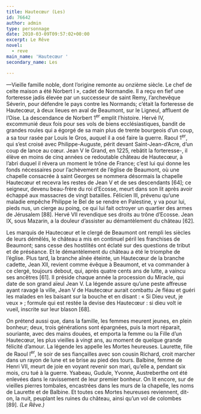 ```yaml
---
title: Hautecœur (Les)
id: 76642
author: admin
type: personnage
date: 2010-03-09T09:57:02+00:00
excerpt: Le Rêve
novel:
  - reve
main_name: 'Hautecœur '
secondary_name: Les

---
```

—Vieille famille noble, dont l&rsquo;origine remonte au onzième siècle. Le chef de celte maison a été Norbert l&nbsp;&raquo;, cadet de Normandie. Il a reçu en fief une forteresse jadis élevée par un successeur de saint Remy, l&rsquo;archevêque Séverin, pour défendre le pays contre les Normands; c&rsquo;était la forteresse de Hautecœur, à deux lieues en aval de Beaumont, sur le Ligneul, affluent de l&rsquo;Oise. La descendance de Norbert 1<sup>er</sup> emplit l&rsquo;histoire. Hervé IV, excommunié deux fois pour ses vols de biens ecclésiastiques, bandit de grandes roules qui a égorgé de sa main plus de trente bourgeois d&rsquo;un coup, a sa tour rasée par Louis le Gros, auquel il a osé faire la guerre. Raoul 1<sup>er</sup>, qui s&rsquo;est croisé avec Philippe-Auguste, périt devant Saint-Jean-d&rsquo;Acre, d&rsquo;un coup de lance au cœur. Jean V le Grand, en 1225, rebâtit la forteresse-, il élève en moins de cinq années ce redoutable château de Hautecœur, à l&rsquo;abri duquel il rêvera un moment le trône de France; c&rsquo;est lui qui donne les fonds nécessaires pour l&rsquo;achèvement de l&rsquo;église de Beaumont, où une chapelle consacrée à saint Georges se nommera désormais la chapelle Hautecœur et recevra les restes de Jean V et de ses descendants [64]; ce seigneur, devenu beau-frère du roi d&rsquo;Ecosse, meurt dans son lit après avoir échappé aux massacres de vingt batailles. Félicien III, prévenu qu&rsquo;une maladie empêche Philippe le Bel de se rendre en Palestine, y va pour lui, pieds nus, un cierge au poing, ce qui lui fait octroyer un quartier des armes de Jérusalem [88]. Hervé VII revendique ses droits au trône d&rsquo;Ecosse. Jean IX, sous Mazarin, a la douleur d&rsquo;assister au démantèlement du château [62].

Les marquis de Hautecœur et le clergé de Beaumont ont rempli les siècles de leurs démêlés, le château a mis en continuel péril les franchises de Beaumont; sans cesse des hostilités ont éclaté sur des questions de tribut et de préséance. Et le démantèlement du château a été le triomphe de l&rsquo;église. Plus tard, la branche aînée éteinte, un Hautecœur de la branche cadette, Jean XII, revient comme évêque à Beaumont, et va commander à ce clergé, toujours debout, qui, après quatre cents ans de lutte, a vaincu ses ancêtres [61]. II préside chaque année la procession du Miracle, qui date de son grand aïeul Jean V. La légende assure qu&rsquo;une peste affreuse ayant ravagé la ville, Jean V de Hautecœur aurait combattu Je fléau et guéri les malades en les baisant sur la bouche et en disant : « Si Dieu veut, je veux » ; formule qui est restée la devise des Hautecœur : si dieu volt ie vueil, inscrite sur leur blason [68].

On prétend aussi que, dans la famille, les femmes meurent jeunes, en plein bonheur; deux, trois générations sont épargnées, puis la mort réparait, souriante, avec des mains douées, et emporta la femme ou la Fille d&rsquo;un Hautecœur, les plus vieilles à vingt ans, au moment de quelque grande félicité d&rsquo;amour. La légende les appelle les Mortes heureuses. Laurette, fille de Raoul l<sup>er</sup>, le soir de ses fiançailles avec son cousin Richard, croit marcher dans un rayon de lune et se brise au pied des tours. Balbine, femme de Henri VII, meurt de joie en voyant revenir son mari, qu&rsquo;elle a, pendant six mois, cru tué à la guerre. Ysabeau, Gudule, Yvonne, Austreberthe ont été enlevées dans le ravissement de leur premier bonheur. On lit encore, sur de vieilles pierres tombales, encastrées dans les murs de la chapelle, les noms de Laurette et de Balbine. Et toutes ces Mortes heureuses reviennent, dit-on, la nuit, peuplant les ruines du château, ainsi qu&rsquo;un vol de colombes [89]. _(Le Rêve.)_